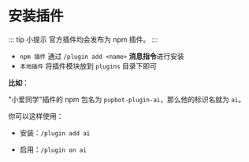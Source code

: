# 安装插件

::: tip 小提示
官方插件均会发布为 npm 插件。
:::

- `npm 插件` 通过 `/plugin add <name>` **消息指令**进行安装
- `本地插件` 将插件模块放到 `plugins` 目录下即可

**比如**：

"小爱同学"插件的 npm 包名为 `pupbot-plugin-ai`，那么他的标识名就为 `ai`。

你可以这样使用：

- 安装：`/plugin add ai`

- 启用：`/plugin on ai`